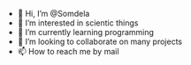 - 👋 Hi, I’m @Somdela
- 👀 I’m interested in scientic things
- 🌱 I’m currently learning programming
- 💞️ I’m looking to collaborate on many projects
- 📫 How to reach me by mail

<!---
Somdela/Somdela is a ✨ special ✨ repository because its `README.md` (this file) appears on your GitHub profile.
You can click the Preview link to take a look at your changes.
--->
